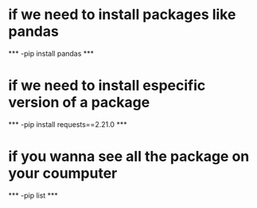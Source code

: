 # if we need to install packages like pandas
*** -pip install pandas ***

# if we need to install especific version of a package
*** -pip install requests==2.21.0 ***

# if you wanna see all the package on your coumputer
*** -pip list ***